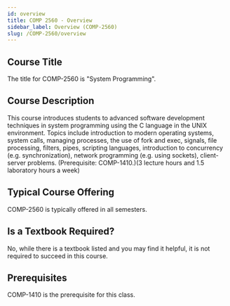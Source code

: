 ```yaml
---
id: overview
title: COMP 2560 - Overview
sidebar_label: Overview (COMP-2560)
slug: /COMP-2560/overview
---
```


## Course Title

The title for COMP-2560 is "System Programming".

## Course Description

This course introduces students to advanced software development techniques in system programming using the C language in the UNIX environment. Topics include introduction to modern operating systems, system calls, managing processes, the use of fork and exec, signals, file processing, filters, pipes, scripting languages, introduction to concurrency (e.g. synchronization), network programming (e.g. using sockets), client-server problems. (Prerequisite: COMP-1410.)(3 lecture hours and 1.5 laboratory hours a week)

## Typical Course Offering

COMP-2560 is typically offered in all semesters.

## Is a Textbook Required?

No, while there is a textbook listed and you may find it helpful, it is not required to succeed in this course.

## Prerequisites

COMP-1410 is the prerequisite for this class.

